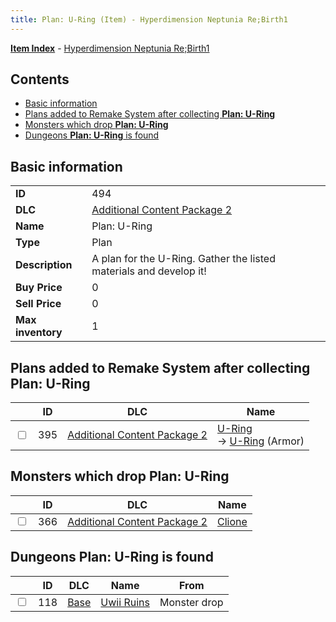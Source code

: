 ```yaml
---
title: Plan: U-Ring (Item) - Hyperdimension Neptunia Re;Birth1
---
```


[**Item Index**](/neptunia/rb1/item/index.html) - [Hyperdimension Neptunia Re;Birth1](/neptunia/rb1)

## Contents

- [Basic information](#basic-information)
- [Plans added to Remake System after collecting **Plan: U-Ring**](#plans-added-to-remake-system-after-collecting-plan-u-ring)
- [Monsters which drop **Plan: U-Ring**](#monsters-which-drop-plan-u-ring)
- [Dungeons **Plan: U-Ring** is found](#dungeons-plan-u-ring-is-found)

## Basic information

|   |   |
| -- | -- |
| **ID** | 494 |
| **DLC** | [Additional Content Package 2](/neptunia/rb1/dlc/11-pack2.html) |
| **Name** | Plan: U-Ring |
| **Type** | Plan |
| **Description** | A plan for the U-Ring. Gather the listed materials and develop it! |
| **Buy Price** | 0 |
| **Sell Price** | 0 |
| **Max inventory** | 1 |


## Plans added to Remake System after collecting **Plan: U-Ring**

|    | ID | DLC | Name |
| -- | -- | --- | ---- |
| <input type="checkbox" id="rb1-remake-11-395" class="trackbox" /> | 395 | [Additional Content Package 2](/neptunia/rb1/dlc/11-pack2.html) | [U-Ring](/neptunia/rb1/remake/11-395-u-ring.html)<br /> → [U-Ring](/neptunia/rb1/item/11-2565-u-ring.html) (Armor) |


## Monsters which drop **Plan: U-Ring**

|    | ID | DLC | Name |
| -- | -- | --- | ---- |
| <input type="checkbox" id="rb1-monster-11-366" class="trackbox" /> | 366 | [Additional Content Package 2](/neptunia/rb1/dlc/11-pack2.html) | [Clione](/neptunia/rb1/monster/11-366-clione.html) |


## Dungeons **Plan: U-Ring** is found

|    | ID | DLC | Name | From |
| -- | -- | --- | ---- | ---- |
| <input type="checkbox" id="rb1-dungeon-1-118" class="trackbox" /> | 118 | [Base](/neptunia/rb1/dlc/1-base.html) | [Uwii Ruins](/neptunia/rb1/dungeon/1-118-uwii-ruins.html) | Monster drop |

